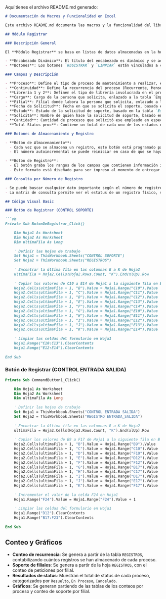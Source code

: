 Aquí tienes el archivo README.md generado:

```markdown
# Documentación de Macros y Funcionalidad en Excel

Este archivo README.md documenta las macros y la funcionalidad del libro de Excel utilizado para gestionar registros de soporte y procesos en la hoja de trabajo.

## Módulo Registrar

### Descripción General

El **Módulo Registrar** se basa en listas de datos almacenadas en la hoja `Entidades`. Los campos en color rojo claro no deben ser editados, ya que contienen fórmulas que retornan un valor automáticamente. 

- **Encabezado Dinámico**: El título del encabezado es dinámico y se actualiza automáticamente para mostrar el mes actual, basado en una fórmula que toma el valor almacenado en `Entidades`.
- **Botones**: Los botones `REGISTRAR` y `LIMPIAR` están vinculados a código Visual Basic (VB). Para editar estos botones, es necesario ingresar al modo diseño y luego al código. La documentación detallada de la edición de los botones está en el código mismo.

### Campos y Descripción

- **Proceso**: Define el tipo de proceso de mantenimiento a realizar, enlazado a la tabla `Procesos` en la hoja `Entidades`.
- **Continuidad**: Define la recurrencia del proceso (Recurrente, Mensual, Escaso, Semanal), enlazado a la tabla `Recurrencia` en `Entidades`.
- **Librería 1 y 2**: Definen el tipo de librería involucrada en el proceso. No todos los procesos requieren librerías. La tabla `Librerías` también incluye la opción de base de datos en `Entidades`.
- **Cargo**: Cargo de la persona que solicita, enlazado a la tabla `Empleados` en `Entidades`. **No se edita.**
- **Filial**: Filial donde labora la persona que solicita, enlazado a la tabla `Empleados` en `Entidades`. **No se edita.**
- **Fecha de Solicitud**: Fecha en que se solicita el soporte, basada en la función `HOY()` de Excel. **No se edita.**
- **Estado**: Estado de la solicitud de soporte, basado en la tabla `Estados` en `Entidades`.
- **Solicita**: Nombre de quien hace la solicitud de soporte, basado en la tabla `Empleados` en `Entidades`.
- **Cantidad**: Cantidad de procesos que solicitó ese empleado en específico.
- **Total Status proc**: Contiene un total de cada uno de los estados de los procesos realizados, enlazado a la hoja de estadísticas.

### Botones de Almacenamiento y Registro

- **Botón de Almacenamiento**:
  - Cada vez que se almacena un registro, este botón está programado para sumar +1 a la celda F24, generando un número autoincremental que actúa como el número de registro. Este número sirve como un parámetro adicional de seguridad para la impresión.
  - El número autoincremental se puede reiniciar en caso de que se haya perdido un correlativo y sea necesario corregir un registro. Es importante recordar en qué correlativo está actualmente el último registro.

- **Botón de Registro**:
  - El botón graba los rangos de los campos que contienen información importante y restablece a cero las celdas del registro.
  - Este formato está diseñado para ser impreso al momento de entregar el equipo y para poner fecha en el registro al ser devuelto.

### Consulta por Número de Registro

- Se puede buscar cualquier dato importante según el número de registro para verificar su estatus y quién fue la última persona en tenerlo.
- La matriz de consulta permite ver el estatus de un registro físico, si está prestado o devuelto, según el registro físico.

## Código Visual Basic

### Botón de Registrar (CONTROL SOPORTE)

```vb
Private Sub BotonDeRegistrar_Click()

    Dim Hoja1 As Worksheet
    Dim Hoja2 As Worksheet
    Dim ultimaFila As Long
    
    ' Definir las hojas de trabajo
    Set Hoja1 = ThisWorkbook.Sheets("CONTROL SOPORTE")
    Set Hoja2 = ThisWorkbook.Sheets("REGISTROS")
    
    ' Encontrar la última fila en las columnas B a K de Hoja2
    ultimaFila = Hoja2.Cells(Hoja2.Rows.Count, "K").End(xlUp).Row
    
    ' Copiar los valores de C10 a E14 de Hoja1 a la siguiente fila en B a K de Hoja2
    Hoja2.Cells(ultimaFila + 1, "B").Value = Hoja1.Range("C10").Value
    Hoja2.Cells(ultimaFila + 1, "C").Value = Hoja1.Range("C11").Value
    Hoja2.Cells(ultimaFila + 1, "D").Value = Hoja1.Range("C12").Value
    Hoja2.Cells(ultimaFila + 1, "E").Value = Hoja1.Range("C13").Value
    Hoja2.Cells(ultimaFila + 1, "F").Value = Hoja1.Range("C14").Value
    Hoja2.Cells(ultimaFila + 1, "G").Value = Hoja1.Range("E10").Value
    Hoja2.Cells(ultimaFila + 1, "H").Value = Hoja1.Range("E11").Value
    Hoja2.Cells(ultimaFila + 1, "I").Value = Hoja1.Range("E12").Value
    Hoja2.Cells(ultimaFila + 1, "J").Value = Hoja1.Range("E13").Value
    Hoja2.Cells(ultimaFila + 1, "K").Value = Hoja1.Range("E14").Value
    
    ' Limpiar las celdas del formulario en Hoja1
    Hoja1.Range("C10:C13").ClearContents
    Hoja1.Range("E12:E14").ClearContents
    
End Sub
```

### Botón de Registrar (CONTROL ENTRADA SALIDA)

```vb
Private Sub CommandButton1_Click()

    Dim Hoja1 As Worksheet
    Dim Hoja2 As Worksheet
    Dim ultimaFila As Long
    
    ' Definir las hojas de trabajo
    Set Hoja1 = ThisWorkbook.Sheets("CONTROL ENTRADA SALIDA")
    Set Hoja2 = ThisWorkbook.Sheets("REGISTRO ENTRADA_SALIDA")
    
    ' Encontrar la última fila en las columnas B a K de Hoja2
    ultimaFila = Hoja2.Cells(Hoja2.Rows.Count, "K").End(xlUp).Row
    
    ' Copiar los valores de B9 a F17 de Hoja1 a la siguiente fila en B a K de Hoja2
    Hoja2.Cells(ultimaFila + 1, "B").Value = Hoja1.Range("B9").Value
    Hoja2.Cells(ultimaFila + 1, "C").Value = Hoja1.Range("C10").Value
    Hoja2.Cells(ultimaFila + 1, "D").Value = Hoja1.Range("F10").Value
    Hoja2.Cells(ultimaFila + 1, "E").Value = Hoja1.Range("D12").Value
    Hoja2.Cells(ultimaFila + 1, "F").Value = Hoja1.Range("F12").Value
    Hoja2.Cells(ultimaFila + 1, "G").Value = Hoja1.Range("B17").Value
    Hoja2.Cells(ultimaFila + 1, "H").Value = Hoja1.Range("C17").Value
    Hoja2.Cells(ultimaFila + 1, "I").Value = Hoja1.Range("D17").Value
    Hoja2.Cells(ultimaFila + 1, "J").Value = Hoja1.Range("E17").Value
    Hoja2.Cells(ultimaFila + 1, "K").Value = Hoja1.Range("F17").Value
    
    ' Incrementar el valor de la celda F24 en Hoja1
    Hoja1.Range("F24").Value = Hoja1.Range("F24").Value + 1
    
    ' Limpiar las celdas del formulario en Hoja1
    Hoja1.Range("D12").ClearContents
    Hoja1.Range("B17:F23").ClearContents
    
End Sub
```

## Conteo y Gráficos

- **Conteo de recurrencia**: Se genera a partir de la tabla `REGISTROS`, contabilizando cuántos registros se han almacenado de cada proceso.
- **Soporte de filiales**: Se genera a partir de la hoja `REGISTROS`, con el conteo de peticiones por filial.
- **Resultados de status**: Muestran el total de status de cada proceso, categorizados por `Resuelto`, `En Proceso`, `Cancelado`.
- **Gráficos**: Se generan partiendo de las tablas de los conteos por proceso y conteo de soporte por filial.
```
